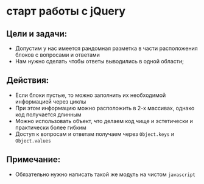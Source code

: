 # старт работы с jQuery

Цели и задачи:
-
* Допустим у нас имеется рандомная разметка в части расположения блоков с вопросами и ответами
* Нам нужно сделать чтобы ответы выводились в одной области;


Действия:
-  
- Если блоки пустые, то можно заполнить их необходимой информацией через циклы
- При этом информацию можно расположить в 2-х массивах, однако код получается длинным
- Можно использовать объект, что делаем код чище и эстетически и практически более гибким 
- Доступ к вопросам и ответам получаем через `Object.keys` и `Object.values`

Примечание:
-
- Обязательно нужно написать такой же модуль на чистом `javascript`

